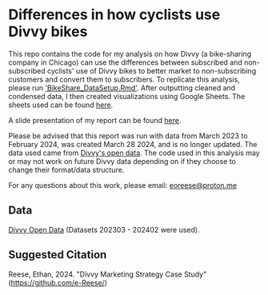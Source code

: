 # Differences in how cyclists use Divvy bikes
This repo contains the code for my analysis on how Divvy (a bike-sharing company in Chicago) can use the differences between subscribed and non-subscribed cyclists' use of Divvy bikes 
to better market to non-subscribing customers and convert them to subscribers. To replicate this analysis, please run ['BikeShare_DataSetup.Rmd'](https://github.com/e-Reese/DivvyMarketing_ExploratoryCaseStudy/blob/main/BikeShare_DataSetup.Rmd). After outputting cleaned and condensed data, I then created visualizations using Google Sheets. The sheets used can be found [here](https://docs.google.com/spreadsheets/d/11_RbqXIxAKi36i6OhYDoKLuXofQmBKB52hbWb5QfDx0/edit?usp=sharing).

A slide presentation of my report can be found [here](https://www.ethanorionreese.com/divvy-bike-share-case-study).

Please be advised that this report was run with data from March 2023 to February 2024, was created March 28 2024, and is no longer updated. The data used came from [Divvy's open data](https://divvy-tripdata.s3.amazonaws.com/index.html). 
The code used in this analysis may or may not work on future Divvy data depending on if they choose to change their format/data structure.

For any questions about this work, please email: <a href="mailto:eoreese@proton.me">eoreese@proton.me</a>

## Data
[Divvy Open Data](https://divvy-tripdata.s3.amazonaws.com/index.html) (Datasets 202303 - 202402 were used).

## Suggested Citation
Reese, Ethan, 2024. "Divvy Marketing Strategy Case Study" (https://github.com/e-Reese/)
